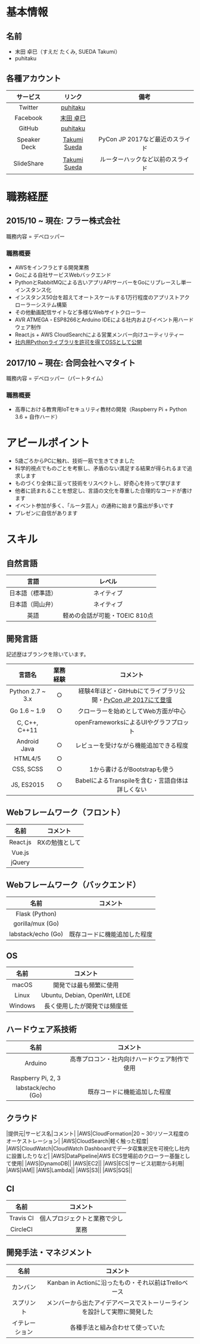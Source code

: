 # 基本情報

## 名前

 - 末田 卓巳（すえだ たくみ, SUEDA Takumi）
 - puhitaku


## 各種アカウント

|サービス|リンク|備考|
|:-:|:-:|:-:|
|Twitter|[puhitaku](https://twitter.com/puhitaku)|
|Facebook|[末田 卓巳](https://www.facebook.com/puhitaku)|
|GitHub|[puhitaku](https://github.com/puhitaku)|
|Speaker Deck|[Takumi Sueda](https://speakerdeck.com/puhitaku)|PyCon JP 2017など最近のスライド|
|SlideShare|[Takumi Sueda](https://www.slideshare.net/takumisueda)|ルーターハックなど以前のスライド|


# 職務経歴

## 2015/10 ~ 現在: フラー株式会社

職務内容 = デベロッパー


### 職務概要

 - AWSをインフラとする開発業務
 - Goによる自社サービスWebバックエンド
 - PythonとRabbitMQによる古いアプリAPIサーバーをGoにリプレースし単一インスタンス化
 - インスタンス50台を超えてオートスケールする1万行程度のアプリストアクローラーシステム構築
 - その他動画配信サイトなど多様なWebサイトクローラー
 - AVR ATMEGA・ESP8266とArduino IDEによる社内およびイベント用ハードウェア制作
 - React.js + AWS CloudSearchによる営業メンバー向けユーティリティー
 - [社内用Pythonライブラリを許可を得てOSSとして公開](https://github.com/fuller-inc/bqx)


## 2017/10 ~ 現在: 合同会社ヘマタイト

職務内容 = デベロッパー（パートタイム）


### 職務概要

 - 高専における教育用IoTセキュリティ教材の開発（Raspberry Pi + Python 3.6 + 自作ハード）


# アピールポイント

 - 5歳ごろからPCに触れ、技術一筋で生きてきました
 - 科学的視点でものごとを考察し、矛盾のない満足する結果が得られるまで追求します
 - ものづくり全体に亘って技術をリスペクトし、好奇心を持って学びます
 - 他者に読まれることを想定し、言語の文化を尊重した合理的なコードが書けます
 - イベント参加が多く、「ルータ芸人」の通称に始まり露出が多いです
 - プレゼンに自信があります


# スキル

## 自然言語

|言語|レベル|
|:-:|:-:|
|日本語（標準語）|ネイティブ|
|日本語（岡山弁）|ネイティブ|
|英語|軽めの会話が可能・TOEIC 810点|


## 開発言語

記述歴はブランクを除いています。

|言語名|業務経験|コメント|
|:---:|:-----:|:-----:|
|Python 2.7 ~ 3.x|○|経験4年ほど・GitHubにてライブラリ公開・[PyCon JP 2017にて登壇](http://gihyo.jp/news/report/01/pyconjp2017/0001#sec3)|
|Go 1.6 ~ 1.9|○|クローラーを始めとしてWeb方面が中心|
|C, C++, C++11||openFrameworksによるUIやグラフプロット|
|Android Java|○|レビューを受けながら機能追加できる程度|
|HTML4/5|○||
|CSS, SCSS|○|1から書けるがBootstrapも使う|
|JS, ES2015|○|BabelによるTranspileを含む・言語自体は詳しくない|


## Webフレームワーク（フロント）

|名前|コメント|
|:-:|:-:|
|React.js|RXの勉強として|
|Vue.js||
|jQuery||


## Webフレームワーク（バックエンド）

|名前|コメント|
|:-:|:-:|
|Flask (Python)||
|gorilla/mux (Go)||
|labstack/echo (Go)|既存コードに機能追加した程度|


## OS

|名前|コメント|
|:-:|:-:|
|macOS|開発では最も頻繁に使用|
|Linux|Ubuntu, Debian, OpenWrt, LEDE|
|Windows|長く使用したが開発では頻度低|


## ハードウェア系技術

|名前|コメント|
|:-:|:-:|
|Arduino|高専プロコン・社内向けハードウェア制作で使用|
|Raspberry Pi, 2, 3||
|labstack/echo (Go)|既存コードに機能追加した程度|


## クラウド

|提供元|サービス名|コメント|
|AWS|CloudFormation|20 ~ 30リソース程度のオーケストレーション|
|AWS|CloudSearch|軽く触った程度|
|AWS|CloudWatch|CloudWatch Dashboardでデータ収集状況を可視化し社内に設置したりなど|
|AWS|DataPipeline|AWS ECS登場前のクローラー基盤として使用|
|AWS|DynamoDB||
|AWS|EC2||
|AWS|ECS|サービス初期から利用|
|AWS|IAM||
|AWS|Lambda||
|AWS|S3||
|AWS|SQS||


## CI

|名前|コメント|
|:-:|:-:|
|Travis CI|個人プロジェクトと業務で少し|
|CircleCI|業務|


## 開発手法・マネジメント

|名前|コメント|
|:-:|:-:|
|カンバン|Kanban in Actionに沿ったもの・それ以前はTrelloベース|
|スプリント|メンバーから出たアイデアベースでストーリーラインを設計して実際に開発した|
|イテレーション|各種手法と組み合わせて使っていた|


